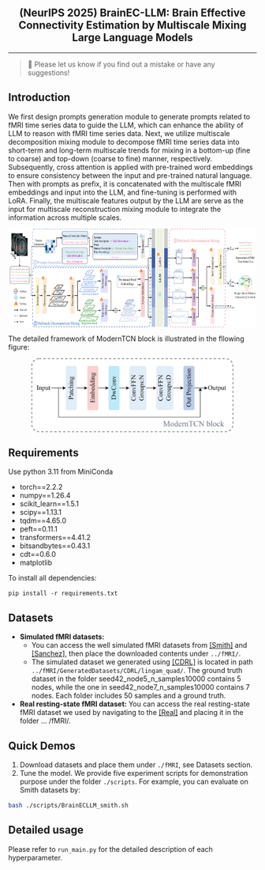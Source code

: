 <div align="center">
  <h2><b> (NeurIPS 2025) BrainEC-LLM: Brain Effective Connectivity Estimation by Multiscale Mixing Large Language Models </b></h2>
</div>

---

> 🙋 Please let us know if you find out a mistake or have any suggestions!

## Introduction

We first design prompts generation module to generate prompts related to fMRI time series data to guide the LLM, which can enhance the ability of LLM to reason with fMRI time series data.  Next, we utilize multiscale decomposition mixing module to decompose fMRI time series data into  short-term and long-term multiscale trends for mixing in a bottom-up (fine to coarse) and top-down (coarse to fine) manner, respectively. 
Subsequently, cross attention is applied with pre-trained word embeddings to ensure consistency between the input and pre-trained natural language.
Then with prompts as prefix, it is concatenated with the multiscale fMRI embeddings and input into the LLM, and fine-tuning is performed with LoRA. 
Finally, the multiscale features output by the LLM are serve as the input for multiscale reconstruction mixing module to integrate the information across multiple scales.

<p align="center">
<img src="./figures/architecture.png" height = "200" alt="" align=center />
</p>

The detailed framework of ModernTCN block is illustrated in the fllowing figure:

<p align="center">
<img src="./figures/ModernTCN.png" height = "150" alt="" align=center />
</p>

## Requirements

Use python 3.11 from MiniConda

- torch==2.2.2
- numpy==1.26.4
- scikit_learn==1.5.1
- scipy==1.13.1
- tqdm==4.65.0
- peft==0.11.1
- transformers==4.41.2
- bitsandbytes==0.43.1
- cdt==0.6.0
- matplotlib

To install all dependencies:

```
pip install -r requirements.txt
```

## Datasets

- **Simulated fMRI datasets:** 
  - You can access the well simulated fMRI datasets from [[Smith]](https://www.fmrib.ox.ac.uk/datasets/netsim/index.html) and [[Sanchez]](https://github.com/cabal-cmu/feedbackdiscovery), then place the downloaded contents under `../fMRI/`. 
  - The simulated dataset we generated using [[CDRL]](https://github.com/huawei-noah/trustworthyAI/tree/master/datasets) is located in path `../fMRI/GeneratedDatasets/CDRL/lingam_quad/`. The ground truth dataset in the folder seed42_node5_n_samples10000 contains 5 nodes, while the one in seed42_node7_n_samples10000 contains 7 nodes. Each folder includes 50 samples and a ground truth. 
- **Real resting-state fMRI dataset:** You can access the real resting-state fMRI dataset we used by navigating to the [[Real]](https://github.com/shahpreya/MTlnet) and placing it in the folder ... /fMRI/.

## Quick Demos

1. Download datasets and place them under `./fMRI`, see Datasets section.
2. Tune the model. We provide five experiment scripts for demonstration purpose under the folder `./scripts`. For example, you can evaluate on Smith datasets by:

```bash
bash ./scripts/BrainECLLM_smith.sh 
```

## Detailed usage

Please refer to ```run_main.py``` for the detailed description of each hyperparameter.
